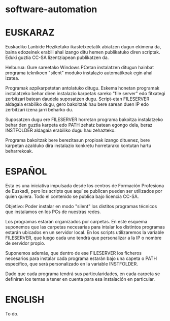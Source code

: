 # software-automation
EUSKARAZ
========

Euskadiko Lanbide Heziketako ikastetxeetatik abiatzen dugun ekimena da, baina edozeinek erabili ahal izango ditu hemen publikatuko diren scriptak. Eduki guztia CC-SA lizentziapean publikatzen da.

Helburua: Gure sareetako Windows PCetan instalatzen ditugun hainbat programa teknikoen "silent" moduko instalazio automatikoak egin ahal izatea.

Programak azpikarpetetan antolatuko ditugu. Eskema honetan programak instalatzeko behar diren instalazio karpetak sareko "file server" edo fitxategi zerbitzari batean daudela suposatzen dugu. Script-etan FILESERVER aldagaia erabiliko dugu, gero bakoitzak hau bere sarean duen IP edo zerbitzari izena jarri beharko du.

Suposatzen dugu ere FILESERVER horretan programa bakoitza instalatzeko behar den guztia karpeta edo PATH zehatz batean egongo dela, beraz INSTFOLDER aldagaia erabiliko dugu hau zehazteko.

Programa bakoitzak bere berezitasun propioak izango dituenez, bere karpetan azalduko dira instalazio konkretu horretarako kontutan hartu beharrekoak.

ESPAÑOL
=======

Esta es una iniciativa impulsada desde los centros de Formación Profesiona de Euskadi, pero los scripts que aquí se publican pueden ser utilizados por quien quiera. Todo el contenido se publica bajo licencia CC-SA.

Objetivo: Poder instalar en modo "silent" los distitos programas técnicos que instalamos en los PCs de nuestras redes.

Los programas estarán organizados por carpetas. En este esquema suponemos que las carpetas necesarias para intalar los distintos programas estarán ubicados en un servidor local. En los scripts utilizaremos la variable FILESERVER, que luego cada uno tendrá que personalizar a la IP o nombre de servidor propio.

Suponemos además, que dentro de ese FILESERVER los ficheros necesarios para instalar cada programa estarán bajo una capeta o PATH específico, que será personalizado en la variable INSTFOLDER.

Dado que cada programa tendrá sus particularidades, en cada carpeta se definiran los temas a tener en cuenta para esa instalación en particular.

ENGLISH
=======

To do.
